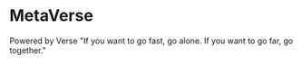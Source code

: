 # MetaVerse
Powered by Verse
"If you want to go fast, go alone. If you want to go far, go together."
